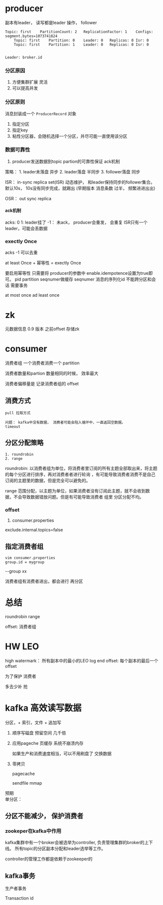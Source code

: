 # producer 

副本有leader， 读写都是leader 操作， follower


```shell
Topic: first	PartitionCount: 2	ReplicationFactor: 1	Configs: segment.bytes=1073741824
	Topic: first	Partition: 0	Leader: 0	Replicas: 0	Isr: 0
	Topic: first	Partition: 1	Leader: 0	Replicas: 0	Isr: 0


Leader: broker.id 
```

### 分区原因
1. 方便集群扩展 灵活
2. 可以提高并发 


### 分区原则
 
消息封装成一个 `ProducerRecord` 对象

1. 指定分区
2. 指定key
3. 粘性分区器，会随机选择一个分区，并尽可能一直使用该分区



### 数据可靠性

1. producer发送数据到topic partion的可靠性保证
ack机制
   
策略： 
    1. leader未落盘 异步
    2. leader落盘   半同步
    3. follower落盘 同步



ISR： in-sync replica set(ISR) 动态维护， 和leader保持同步的follower集合。
默认10s， 10s没有同步完成，就踢出 (早期版本 消息条数 过半， 频繁进进出出)

OSR： out sync replica


#### ack机制
acks:
0
1:  leader挂了 
-1： 未ack， producer会重发， 会重复  ISR只有一个leader，可能会丢数据


### exectly Once

acks -1 可以去重 

at least Once + 幂等性 = exectly Once

要启用幂等性 只需要将 producer的参数中 enable.idempotence设置为true即可。
pid partition seqnumer做缓存  seqnumer 消息的序列化id
不能跨分区和会话 需要事务



at most once
ad least once




# zk 

元数据信息 
0.9 版本 之前offset 存储zk


# consumer 

消费者组
一个消费者消费一个 partition

消费者数量和partion 数量相同的时候， 效率最大 

消费者偏移量是 记录消费者组的 offset


## 消费方式 
    pull 拉取方式
    
    问题： kafka中没有数据， 消费者可能会陷入循环中，一直返回空数据。
    timeout

## 分区分配策略
    
    1. roundrobin 
    2. range 



roundrobin: 以消费者组为单位，将消费者里订阅的所有主题全部取出来，将主题的每个分区进行排序，再对消费者者进行轮询
，有可能导致消费者消费不是自己订阅的主题里的数据，但是完全可以避免的。


range 范围分配，以主题为单位，如果消费者没有订阅此主题，就不会收到数据，不会导致数据错放问题。但是有可能导致消费者
组里 分区分配不均。 




### offset

1. consumer.properties

exclude.internal.topics=false


##  指定消费者组

```shell
vim consumer.properties
group.id = mygroup
```

--group xx 

消费者组有消费者进出，都会进行 再分区



# 总结

roundrobin 
range


offset: 
    消费者组 




# HW LEO 

high watermark： 所有副本中的最小的LEO
log end offset: 每个副本的最后一个offset

为了保护 消费者


多去少补
抢 




# kafka 高效读写数据

分区，+  索引，文件 + 追加写


1. 顺序写磁盘 预留空间 几千倍
2. 应用pageche 页缓存 系统不崩溃内存
    
    如果生产和消费速度相当，可以不用刷盘了 交换数据
    
    
3.  零拷贝
    
    pagecache
    
    sendfile
    mmap



预期  
单分区： 


## 分区不能减少， 保护消费者



### zookeper在kafka中作用
kafka集群中有一个broker会被选举为controller, 负责管理集群的broker的上下线。
所有topic的分区副本分配和leader选举等工作。 

controller的管理工作都是依赖于zookeeper的




## kafka事务

生产者事务

Transaction id
 





